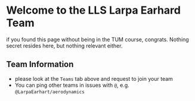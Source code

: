 # Welcome to the LLS Larpa Earhard Team
if you found this page without being in the TUM course, congrats. Nothing secret resides here, but nothing relevant either.
## Team Information
- please look at the ``Teams`` tab above and request to join your team
- You can ping other teams in issues with ``@``, e.g. ``@LarpaEarhart/aerodynamics``
